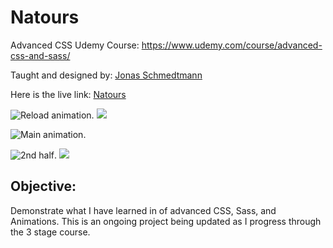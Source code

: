 # Natours
Advanced CSS Udemy Course: https://www.udemy.com/course/advanced-css-and-sass/ 

Taught and designed by: [Jonas Schmedtmann](https://www.udemy.com/user/jonasschmedtmann/) 

Here is the live link: [Natours](https://brandymello.github.io/Natours/) 


![Reload animation](https://media.giphy.com/media/hvSoSI8VFfvclfXw7i/giphy.gif). 
![](https://giphy.com/gifs/hvSoSI8VFfvclfXw7i/html5)

![Main animation](https://media.giphy.com/media/KzQdryMxGuHEOZuTAk/giphy.gif). 

![2nd half](https://media.giphy.com/media/eJRvpTrKTN3TWTmO0a/giphy.gif). 
![](https://giphy.com/gifs/hvSoSI8VFfvclfXw7i/html5)
  
 ## Objective:  
 Demonstrate what I have learned in of advanced CSS, Sass, and Animations. This is an ongoing project being updated as I progress through the 3 stage course.
